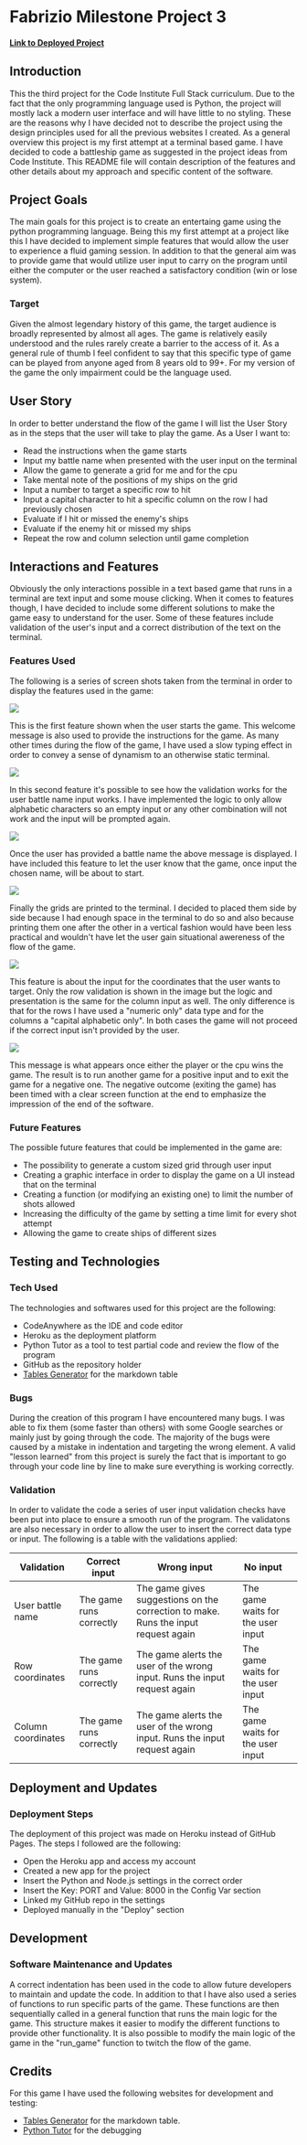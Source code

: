 # Fabrizio Milestone Project 3

#### [Link to Deployed Project]()

## Introduction

This the third project for the Code Institute Full Stack curriculum. Due to the fact that the only programming language used is Python, the project will mostly lack a modern user interface and will have little to no styling. These are the reasons why I have decided not to describe the project using the design principles used for all the previous websites I created. As a general overview this project is my first attempt at a terminal based game. I have decided to code a battleship game as suggested in the project ideas from Code Institute. This README file will contain description of the features and other details about my approach and specific content of the software.

## Project Goals

The main goals for this project is to create an entertaing game using the python programming language. Being this my first attempt at a project like this I have decided to implement simple features that would allow the user to experience a fluid gaming session. In addition to that the general aim was to provide game that would utilize user input to carry on the program until either the computer or the user reached a satisfactory condition (win or lose system).

### Target 

Given the almost legendary history of this game, the target audience is broadly represented by almost all ages. The game is relatively easily understood and the rules rarely create a barrier to the access of it. As a general rule of thumb I feel confident to say that this specific type of game can be played from anyone aged from 8 years old to 99+. For my version of the game the only impairment could be the language used.

## User Story

In order to better understand the flow of the game I will list the User Story as in the steps that the user will take to play the game.
As a User I want to:

* Read the instructions when the game starts 
* Input my battle name when presented with the user input on the terminal
* Allow the game to generate a grid for me and for the cpu
* Take mental note of the positions of my ships on the grid
* Input a number to target a specific row to hit
* Input a capital character to hit a specific column on the row I had previously chosen
* Evaluate if I hit or missed the enemy's ships
* Evaluate if the enemy hit or missed my ships
* Repeat the row and column selection until game completion

## Interactions and Features

Obviously the only interactions possible in a text based game that runs in a terminal are text input and some mouse clicking. When it comes to features though, I have decided to include some different solutions to make the game easy to understand for the user. Some of these features include validation of the user's input and a correct distribution of the text on the terminal.

### Features Used

The following is a series of screen shots taken from the terminal in order to display the features used in the game:

![](docs/images/welcome-message.png)

This is the first feature shown when the user starts the game. This welcome message is also used to provide the instructions for the game. As many other times during the flow of the game, I have used a slow typing effect in order to convey a sense of dynamism to an otherwise static terminal.

![](docs/images/battlename-validation.png)

In this second feature it's possible to see how the validation works for the user battle name input works. I have implemented the logic to only allow alphabetic characters so an empty input or any other combination will not work and the input will be prompted again. 

![](docs/images/get-ready-message.png)

Once the user has provided a battle name the above message is displayed. I have included this feature to let the user know that the game, once input the chosen name, will be about to start.

![](docs/images/battleship-grids.png)

Finally the grids are printed to the terminal. I decided to placed them side by side because I had enough space in the terminal to do so and also because printing them one after the other in a vertical fashion would have been less practical and wouldn't have let the user gain situational awereness of the flow of the game.

![](docs/images/row-coordinates-validation.png)

This feature is about the input for the coordinates that the user wants to target. Only the row validation is shown in the image but the logic and presentation is the same for the column input as well. The only difference is that for the rows I have used a "numeric only" data type and for the columns a "capital alphabetic only". In both cases the game will not proceed if the correct input isn't provided by the user.

![](docs/images/next-round-input.png)

This message is what appears once either the player or the cpu wins the game. The result is to run another game for a positive input and to exit the game for a negative one. The negative outcome (exiting the game) has been timed with a clear screen function at the end to emphasize the impression of the end of the software.

### Future Features

The possible future features that could be implemented in the game are:
* The possibility to generate a custom sized grid through user input
* Creating a graphic interface in order to display the game on a UI instead that on the terminal
* Creating a function (or modifying an existing one) to limit the number of shots allowed
* Increasing the difficulty of the game by setting a time limit for every shot attempt
* Allowing the game to create ships of different sizes

## Testing and Technologies 

### Tech Used

The technologies and softwares used for this project are the following:
* CodeAnywhere as the IDE and code editor
* Heroku as the deployment platform
* Python Tutor as a tool to test partial code and review the flow of the program 
* GitHub as the repository holder
* [Tables Generator](https://tablesgenerator.com/) for the markdown table 

### Bugs

During the creation of this program I have encountered many bugs. I was able to fix them (some faster than others) with some Google searches or mainly just by going through the code. The majority of the bugs were caused by a mistake in indentation and targeting the wrong element. A valid "lesson learned" from this project is surely the fact that is important to go through your code line by line to make sure everything is working correctly.

### Validation

In order to validate the code a series of user input validation checks have been put into place to ensure a smooth run of the program.
The validatons are also necessary in order to allow the user to insert the correct data type or input. The following is a table with the validations applied:

| Validation         | Correct input            | Wrong input                                                                         | No input                          |   |
|--------------------|--------------------------|-------------------------------------------------------------------------------------|-----------------------------------|---|
| User battle name   | The game runs correctly  | The game gives suggestions on the correction to make.  Runs the input request again | The game waits for the user input |
| Row coordinates    | The game runs correctly  | The game alerts the user of the wrong input. Runs the input request again  | The game waits for the user input | 
| Column coordinates | The game runs correctly |  The game alerts the user of the wrong input. Runs the input request again  | The game waits for the user input | 

## Deployment and Updates

### Deployment Steps

The deployment of this project was made on Heroku instead of GitHub Pages. The steps I followed are the following:
 * Open the Heroku app and access my account
 * Created a new app for the project
 * Insert the Python and Node.js settings in the correct order
 * Insert the Key: PORT and Value: 8000 in the Config Var section
 * Linked my GitHub repo in the settings
 * Deployed manually in the "Deploy" section

## Development

### Software Maintenance and Updates

A correct indentation has been used in the code to allow future developers to maintain and update the code. In addition to that I have also used a series of functions to run specific parts of the game. These functions are then sequentially called in a general function that runs the main logic for the game. This structure makes it easier to modify the different functions to provide other functionality. It is also possible to modify the main logic of the game in the "run_game" function to twitch the flow of the game. 

## Credits

For this game I have used the following websites for development and testing:
* [Tables Generator](https://tablesgenerator.com/) for the markdown table.
* [Python Tutor](https://pythontutor.com/) for the debugging

